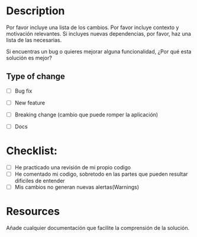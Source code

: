 # Description

Por favor incluye una lista de los cambios. 
Por favor incluye contexto y motivación relevantes. 
Si incluyes nuevas dependencias, por favor, haz una lista de las necesarias.

Si encuentras un bug o quieres mejorar alguna funcionalidad, ¿Por qué esta solución es mejor? 

## Type of change

- [ ] Bug fix 
- [ ] New feature 
- [ ] Breaking change (cambio que puede romper la aplicación)
- [ ] Docs


# Checklist:

- [ ] He practicado una revisión de mi propio codigo
- [ ] He comentado mi codigo, sobretodo en las partes que pueden resultar dificiles de entender
- [ ] Mis cambios no generan nuevas alertas(Warnings)

# Resources

Añade cualquier documentación que facilite la comprensión de la solución.
